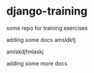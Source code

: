 # django-training
some repo for training exercises


adding some docs amsldkfj

amlskdjfmlaskj

adding some more docs